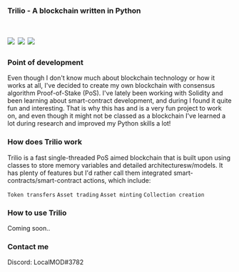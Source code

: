 <h3>Trilio - A blockchain written in Python</h3>
<h1><img src="https://img.shields.io/badge/license-MIT-green"> <img src="https://img.shields.io/badge/python-v3.9-green"> <img src="https://img.shields.io/badge/category-blockchain-green">
</h1>

<h3>Point of development</h3>
<p>Even though I don't know much about blockchain technology or how it works at all, I've decided to create my own blockchain with consensus algorithm Proof-of-Stake (PoS). I've lately been working with Solidity and been learning about smart-contract development, and during I found it quite fun and interesting. That is why this has and is a very fun project to work on, and even though it might not be classed as a blockchain I've learned a lot during research and improved my Python skills a lot!</p>
<h3>How does Trilio work</h3>
<p>Trilio is a fast single-threaded PoS aimed blockchain that is built upon using classes to store memory variables and detailed architecturesw/models.
It has plenty of features but I'd rather call them integrated smart-contracts/smart-contract actions, which include:</p>

`Token transfers`
`Asset trading`
`Asset minting`
`Collection creation`

<h3>How to use Trilio</h3>
<p>Coming soon..</p>

<h3>Contact me</h3>
Discord: LocalMOD#3782

